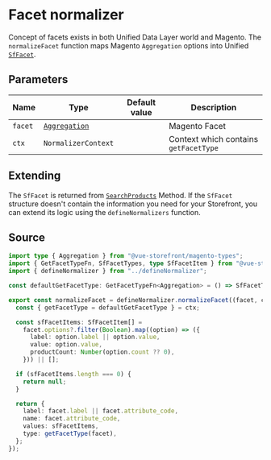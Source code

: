 # Facet normalizer

Concept of facets exists in both Unified Data Layer world and Magento. The `normalizeFacet` function maps Magento `Aggregation` options into Unified [`SfFacet`](/unified-data-layer/unified-data-model.html#sffacet).

## Parameters

| Name    | Type                                                                                        | Default value | Description                           |
| ------- | ------------------------------------------------------------------------------------------- | ------------- | ------------------------------------- |
| `facet` | [`Aggregation`](https://docs.alokai.com/integrations/magento/api/magento-types/Aggregation) |               | Magento Facet                         |
| `ctx`   | `NormalizerContext`                                                                         |               | Context which contains `getFacetType` |

## Extending

The `SfFacet` is returned from [`SearchProducts`](/unified-data-layer/unified-methods/products#searchproducts) Method. If the `SfFacet` structure doesn't contain the information you need for your Storefront, you can extend its logic using the `defineNormalizers` function.

## Source

```ts [facet.ts]
import type { Aggregation } from "@vue-storefront/magento-types";
import { GetFacetTypeFn, SfFacetTypes, type SfFacetItem } from "@vue-storefront/unified-data-model";
import { defineNormalizer } from "../defineNormalizer";

const defaultGetFacetType: GetFacetTypeFn<Aggregation> = () => SfFacetTypes.MULTI_SELECT;

export const normalizeFacet = defineNormalizer.normalizeFacet((facet, ctx) => {
  const { getFacetType = defaultGetFacetType } = ctx;

  const sfFacetItems: SfFacetItem[] =
    facet.options?.filter(Boolean).map((option) => ({
      label: option.label || option.value,
      value: option.value,
      productCount: Number(option.count ?? 0),
    })) || [];

  if (sfFacetItems.length === 0) {
    return null;
  }

  return {
    label: facet.label || facet.attribute_code,
    name: facet.attribute_code,
    values: sfFacetItems,
    type: getFacetType(facet),
  };
});
```
